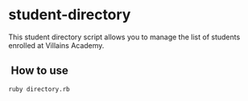 # student-directory 

This student directory script allows you to manage the list of students enrolled at Villains Academy.

##  How to use
 
 ```shell 
 ruby directory.rb
 ```
